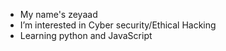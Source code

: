 -  My name's zeyaad
-  I’m interested in Cyber security/Ethical Hacking
-  Learning python and JavaScript 
